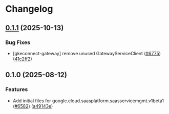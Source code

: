 # Changelog

## [0.1.1](https://github.com/googleapis/google-cloud-node/compare/saasservicemgmt-v0.1.0...saasservicemgmt-v0.1.1) (2025-10-13)


### Bug Fixes

* [gkeconnect-gateway] remove unused GatewayServiceClient ([#6775](https://github.com/googleapis/google-cloud-node/issues/6775)) ([41c2ff2](https://github.com/googleapis/google-cloud-node/commit/41c2ff2851b5fdadabf4f9bd3500167c34b32ff7))

## 0.1.0 (2025-08-12)


### Features

* Add initial files for google.cloud.saasplatform.saasservicemgmt.v1beta1 ([#6582](https://github.com/googleapis/google-cloud-node/issues/6582)) ([a49143e](https://github.com/googleapis/google-cloud-node/commit/a49143ea7b0b694d9b7c01a576413146dc0db241))
